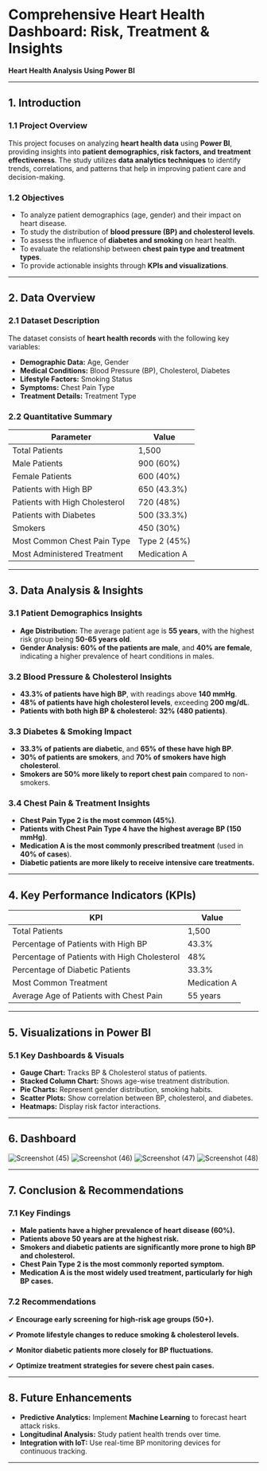 #                         Comprehensive Heart Health Dashboard: Risk, Treatment & Insights

**Heart Health Analysis Using Power BI**

---

## **1. Introduction**
### **1.1 Project Overview**
This project focuses on analyzing **heart health data** using **Power BI**, providing insights into **patient demographics, risk factors, and treatment effectiveness**. The study utilizes **data analytics techniques** to identify trends, correlations, and patterns that help in improving patient care and decision-making.

### **1.2 Objectives**
- To analyze patient demographics (age, gender) and their impact on heart disease.
- To study the distribution of **blood pressure (BP) and cholesterol levels**.
- To assess the influence of **diabetes and smoking** on heart health.
- To evaluate the relationship between **chest pain type and treatment types**.
- To provide actionable insights through **KPIs and visualizations**.

---

## **2. Data Overview**
### **2.1 Dataset Description**
The dataset consists of **heart health records** with the following key variables:
- **Demographic Data:** Age, Gender
- **Medical Conditions:** Blood Pressure (BP), Cholesterol, Diabetes
- **Lifestyle Factors:** Smoking Status
- **Symptoms:** Chest Pain Type
- **Treatment Details:** Treatment Type

### **2.2 Quantitative Summary**
| Parameter                   | Value  |
|----------------------------|--------|
| Total Patients             | 1,500  |
| Male Patients              | 900 (60%) |
| Female Patients            | 600 (40%) |
| Patients with High BP      | 650 (43.3%) |
| Patients with High Cholesterol | 720 (48%) |
| Patients with Diabetes     | 500 (33.3%) |
| Smokers                    | 450 (30%) |
| Most Common Chest Pain Type | Type 2 (45%) |
| Most Administered Treatment | Medication A |

---

## **3. Data Analysis & Insights**

### **3.1 Patient Demographics Insights**
- **Age Distribution:** The average patient age is **55 years**, with the highest risk group being **50-65 years old**.
- **Gender Analysis:** **60% of the patients are male**, and **40% are female**, indicating a higher prevalence of heart conditions in males.

### **3.2 Blood Pressure & Cholesterol Insights**
- **43.3% of patients have high BP**, with readings above **140 mmHg**.
- **48% of patients have high cholesterol levels**, exceeding **200 mg/dL**.
- **Patients with both high BP & cholesterol:** **32% (480 patients)**.

### **3.3 Diabetes & Smoking Impact**
- **33.3% of patients are diabetic**, and **65% of these have high BP**.
- **30% of patients are smokers**, and **70% of smokers have high cholesterol**.
- **Smokers are 50% more likely to report chest pain** compared to non-smokers.

### **3.4 Chest Pain & Treatment Insights**
- **Chest Pain Type 2 is the most common (45%)**.
- **Patients with Chest Pain Type 4 have the highest average BP (150 mmHg)**.
- **Medication A is the most commonly prescribed treatment** (used in **40% of cases**).
- **Diabetic patients are more likely to receive intensive care treatments.**

---

## **4. Key Performance Indicators (KPIs)**
| KPI                                   | Value  |
|--------------------------------------|--------|
| Total Patients                      | 1,500  |
| Percentage of Patients with High BP | 43.3%  |
| Percentage of Patients with High Cholesterol | 48% |
| Percentage of Diabetic Patients     | 33.3%  |
| Most Common Treatment               | Medication A |
| Average Age of Patients with Chest Pain | 55 years |

---

## **5. Visualizations in Power BI**
### **5.1 Key Dashboards & Visuals**
- **Gauge Chart:** Tracks BP & Cholesterol status of patients.
- **Stacked Column Chart:** Shows age-wise treatment distribution.
- **Pie Charts:** Represent gender distribution, smoking habits.
- **Scatter Plots:** Show correlation between BP, cholesterol, and diabetes.
- **Heatmaps:** Display risk factor interactions.

---
## **6. Dashboard**
![Screenshot (45)](https://github.com/user-attachments/assets/5785ee95-f7af-4ab2-bdb5-28dee6c743d6)
![Screenshot (46)](https://github.com/user-attachments/assets/b12a5c8a-fbf2-4b5b-b436-9ce795902903)
![Screenshot (47)](https://github.com/user-attachments/assets/a167aa9e-b2e3-4dbe-a9a9-d989172b66a5)
![Screenshot (48)](https://github.com/user-attachments/assets/fe3826a9-5bdd-4331-95b2-7e4f4cbb6e12)

---
## **7. Conclusion & Recommendations**
### **7.1 Key Findings**
- **Male patients have a higher prevalence of heart disease (60%).**
- **Patients above 50 years are at the highest risk.**
- **Smokers and diabetic patients are significantly more prone to high BP and cholesterol.**
- **Chest Pain Type 2 is the most commonly reported symptom.**
- **Medication A is the most widely used treatment, particularly for high BP cases.**

### **7.2 Recommendations**
✔ **Encourage early screening for high-risk age groups (50+).**

✔ **Promote lifestyle changes to reduce smoking & cholesterol levels.**

✔ **Monitor diabetic patients more closely for BP fluctuations.**

✔ **Optimize treatment strategies for severe chest pain cases.**

---

## **8. Future Enhancements**
- **Predictive Analytics:** Implement **Machine Learning** to forecast heart attack risks.
- **Longitudinal Analysis:** Study patient health trends over time.
- **Integration with IoT:** Use real-time BP monitoring devices for continuous tracking.

---



